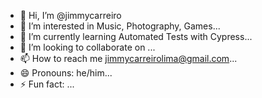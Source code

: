 - 👋 Hi, I’m @jimmycarreiro
- 👀 I’m interested in Music, Photography, Games...
- 🌱 I’m currently learning Automated Tests with Cypress...
- 💞️ I’m looking to collaborate on ...
- 📫 How to reach me jimmycarreirolima@gmail.com...
- 😄 Pronouns: he/him...
- ⚡ Fun fact: ...

<!---
jimmycarreiro/jimmycarreiro is a ✨ special ✨ repository because its `README.md` (this file) appears on your GitHub profile.
You can click the Preview link to take a look at your changes.
--->
